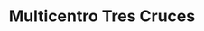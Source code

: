 ---
title: "Multicentro Tres Cruces"
url: /zamora/multicentro-tres-cruces/
shop: centro comercial
---